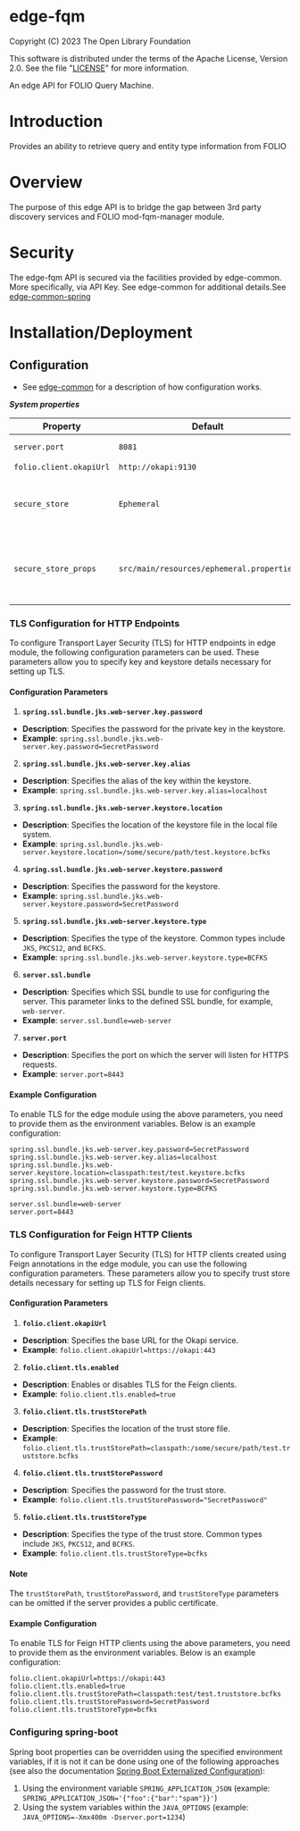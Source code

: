 # edge-fqm

Copyright (C) 2023 The Open Library Foundation

This software is distributed under the terms of the Apache License,
Version 2.0. See the file "[LICENSE](LICENSE)" for more information.

An edge API for FOLIO Query Machine.

# Introduction
Provides an ability to retrieve query and entity type information from FOLIO

# Overview
The purpose of this edge API is to bridge the gap between 3rd party discovery services and FOLIO mod-fqm-manager module.

# Security
The edge-fqm API is secured via the facilities provided by edge-common. More specifically, via API Key. See edge-common for additional details.See [edge-common-spring](https://github.com/folio-org/edge-common-spring)

# Installation/Deployment

## Configuration

* See [edge-common](https://github.com/folio-org/edge-common) for a description of how configuration works.

***System properties***

| Property                | Default                                   | Description                                                         |
|-------------------------|-------------------------------------------|---------------------------------------------------------------------|
| `server.port`           | `8081`                                    | Server port to listen on                                            |
| `folio.client.okapiUrl` | `http://okapi:9130`                       | Okapi (URL)                                                         |
| `secure_store`          | `Ephemeral`                               | Type of secure store to use.  Valid: `Ephemeral`, `AwsSsm`, `Vault` |
| `secure_store_props`    | `src/main/resources/ephemeral.properties` | Path to a properties file specifying secure store configuration     |


### TLS Configuration for HTTP Endpoints

To configure Transport Layer Security (TLS) for HTTP endpoints in edge module, the following configuration parameters can be used. These parameters allow you to specify key and keystore details necessary for setting up TLS.

#### Configuration Parameters

1. **`spring.ssl.bundle.jks.web-server.key.password`**
- **Description**: Specifies the password for the private key in the keystore.
- **Example**: `spring.ssl.bundle.jks.web-server.key.password=SecretPassword`

2. **`spring.ssl.bundle.jks.web-server.key.alias`**
- **Description**: Specifies the alias of the key within the keystore.
- **Example**: `spring.ssl.bundle.jks.web-server.key.alias=localhost`

3. **`spring.ssl.bundle.jks.web-server.keystore.location`**
- **Description**: Specifies the location of the keystore file in the local file system.
- **Example**: `spring.ssl.bundle.jks.web-server.keystore.location=/some/secure/path/test.keystore.bcfks`

4. **`spring.ssl.bundle.jks.web-server.keystore.password`**
- **Description**: Specifies the password for the keystore.
- **Example**: `spring.ssl.bundle.jks.web-server.keystore.password=SecretPassword`

5. **`spring.ssl.bundle.jks.web-server.keystore.type`**
- **Description**: Specifies the type of the keystore. Common types include `JKS`, `PKCS12`, and `BCFKS`.
- **Example**: `spring.ssl.bundle.jks.web-server.keystore.type=BCFKS`

6. **`server.ssl.bundle`**
- **Description**: Specifies which SSL bundle to use for configuring the server. This parameter links to the defined SSL bundle, for example, `web-server`.
- **Example**: `server.ssl.bundle=web-server`

7. **`server.port`**
- **Description**: Specifies the port on which the server will listen for HTTPS requests.
- **Example**: `server.port=8443`

#### Example Configuration

To enable TLS for the edge module using the above parameters, you need to provide them as the environment variables. Below is an example configuration:

```properties
spring.ssl.bundle.jks.web-server.key.password=SecretPassword
spring.ssl.bundle.jks.web-server.key.alias=localhost
spring.ssl.bundle.jks.web-server.keystore.location=classpath:test/test.keystore.bcfks
spring.ssl.bundle.jks.web-server.keystore.password=SecretPassword
spring.ssl.bundle.jks.web-server.keystore.type=BCFKS

server.ssl.bundle=web-server
server.port=8443
```
### TLS Configuration for Feign HTTP Clients

To configure Transport Layer Security (TLS) for HTTP clients created using Feign annotations in the edge module, you can use the following configuration parameters. These parameters allow you to specify trust store details necessary for setting up TLS for Feign clients.

#### Configuration Parameters

1. **`folio.client.okapiUrl`**
- **Description**: Specifies the base URL for the Okapi service.
- **Example**: `folio.client.okapiUrl=https://okapi:443`

2. **`folio.client.tls.enabled`**
- **Description**: Enables or disables TLS for the Feign clients.
- **Example**: `folio.client.tls.enabled=true`

3. **`folio.client.tls.trustStorePath`**
- **Description**: Specifies the location of the trust store file.
- **Example**: `folio.client.tls.trustStorePath=classpath:/some/secure/path/test.truststore.bcfks`

4. **`folio.client.tls.trustStorePassword`**
- **Description**: Specifies the password for the trust store.
- **Example**: `folio.client.tls.trustStorePassword="SecretPassword"`

5. **`folio.client.tls.trustStoreType`**
- **Description**: Specifies the type of the trust store. Common types include `JKS`, `PKCS12`, and `BCFKS`.
- **Example**: `folio.client.tls.trustStoreType=bcfks`

#### Note
The `trustStorePath`, `trustStorePassword`, and `trustStoreType` parameters can be omitted if the server provides a public certificate.

#### Example Configuration

To enable TLS for Feign HTTP clients using the above parameters, you need to provide them as the environment variables. Below is an example configuration:

```properties
folio.client.okapiUrl=https://okapi:443
folio.client.tls.enabled=true
folio.client.tls.trustStorePath=classpath:test/test.truststore.bcfks
folio.client.tls.trustStorePassword=SecretPassword
folio.client.tls.trustStoreType=bcfks
```

### Configuring spring-boot

Spring boot properties can be overridden using the specified environment variables, if it is not it can be done using
one of the following approaches (see also the
documentation [Spring Boot Externalized Configuration](https://docs.spring.io/spring-boot/docs/1.5.6.RELEASE/reference/html/boot-features-external-config.html)):

1. Using the environment variable `SPRING_APPLICATION_JSON` (example: `SPRING_APPLICATION_JSON='{"foo":{"bar":"spam"}}'`)
2. Using the system variables within the `JAVA_OPTIONS` (example: `JAVA_OPTIONS=-Xmx400m -Dserver.port=1234`)

